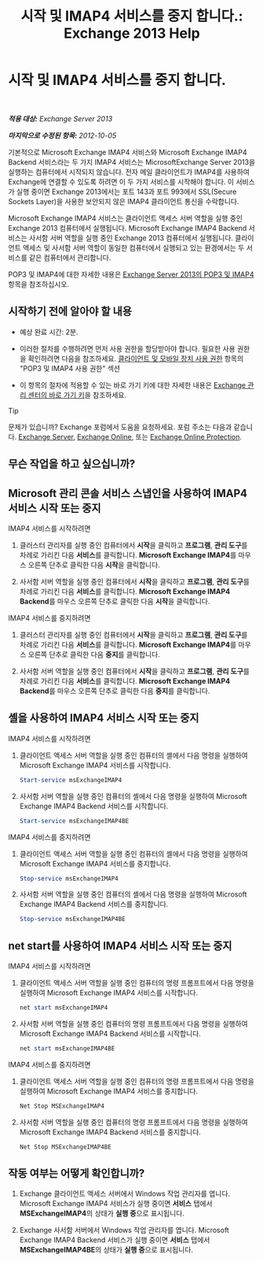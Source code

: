 ﻿---
title: '시작 및 IMAP4 서비스를 중지 합니다.: Exchange 2013 Help'
TOCTitle: 시작 및 IMAP4 서비스를 중지 합니다.
ms:assetid: a52db4bd-69a6-47b2-acf3-d9d8571c7a87
ms:mtpsurl: https://technet.microsoft.com/ko-kr/library/Bb124022(v=EXCHG.150)
ms:contentKeyID: 50483863
ms.date: 05/22/2018
mtps_version: v=EXCHG.150
ms.translationtype: MT
---

# 시작 및 IMAP4 서비스를 중지 합니다.

 

_**적용 대상:** Exchange Server 2013_

_**마지막으로 수정된 항목:** 2012-10-05_

기본적으로 Microsoft Exchange IMAP4 서비스와 Microsoft Exchange IMAP4 Backend 서비스라는 두 가지 IMAP4 서비스는 MicrosoftExchange Server 2013을 실행하는 컴퓨터에서 시작되지 않습니다. 전자 메일 클라이언트가 IMAP4를 사용하여 Exchange에 연결할 수 있도록 하려면 이 두 가지 서비스를 시작해야 합니다. 이 서비스가 실행 중이면 Exchange 2013에서는 포트 143과 포트 993에서 SSL(Secure Sockets Layer)을 사용한 보안되지 않은 IMAP4 클라이언트 통신을 수락합니다.

Microsoft Exchange IMAP4 서비스는 클라이언트 액세스 서버 역할을 실행 중인 Exchange 2013 컴퓨터에서 실행됩니다. Microsoft Exchange IMAP4 Backend 서비스는 사서함 서버 역할을 실행 중인 Exchange 2013 컴퓨터에서 실행됩니다. 클라이언트 액세스 및 사서함 서버 역할이 동일한 컴퓨터에서 실행되고 있는 환경에서는 두 서비스를 같은 컴퓨터에서 관리합니다.

POP3 및 IMAP4에 대한 자세한 내용은 [Exchange Server 2013의 POP3 및 IMAP4](pop3-and-imap4-in-exchange-server-2013-exchange-2013-help.md) 항목을 참조하십시오.

## 시작하기 전에 알아야 할 내용

  - 예상 완료 시간: 2분.

  - 이러한 절차를 수행하려면 먼저 사용 권한을 할당받아야 합니다. 필요한 사용 권한을 확인하려면 다음을 참조하세요. [클라이언트 및 모바일 장치 사용 권한](clients-and-mobile-devices-permissions-exchange-2013-help.md) 항목의 "POP3 및 IMAP4 사용 권한" 섹션

  - 이 항목의 절차에 적용할 수 있는 바로 가기 키에 대한 자세한 내용은 [Exchange 관리 센터의 바로 가기 키](keyboard-shortcuts-in-the-exchange-admin-center-exchange-online-protection-help.md)을 참조하세요.


> [!TIP]
> 문제가 있습니까? Exchange 포럼에서 도움을 요청하세요. 포럼 주소는 다음과 같습니다. <A href="https://go.microsoft.com/fwlink/p/?linkid=60612">Exchange Server</A>, <A href="https://go.microsoft.com/fwlink/p/?linkid=267542">Exchange Online</A>, 또는 <A href="https://go.microsoft.com/fwlink/p/?linkid=285351">Exchange Online Protection</A>.



## 무슨 작업을 하고 싶으십니까?

## Microsoft 관리 콘솔 서비스 스냅인을 사용하여 IMAP4 서비스 시작 또는 중지

IMAP4 서비스를 시작하려면

1.  클러스터 관리자를 실행 중인 컴퓨터에서 **시작**을 클릭하고 **프로그램**, **관리 도구**를 차례로 가리킨 다음 **서비스**를 클릭합니다. **Microsoft Exchange IMAP4**를 마우스 오른쪽 단추로 클릭한 다음 **시작**을 클릭합니다.

2.  사서함 서버 역할을 실행 중인 컴퓨터에서 **시작**을 클릭하고 **프로그램**, **관리 도구**를 차례로 가리킨 다음 **서비스**를 클릭합니다. **Microsoft Exchange IMAP4 Backend**를 마우스 오른쪽 단추로 클릭한 다음 **시작**을 클릭합니다.

IMAP4 서비스를 중지하려면

1.  클러스터 관리자를 실행 중인 컴퓨터에서 **시작**을 클릭하고 **프로그램**, **관리 도구**를 차례로 가리킨 다음 **서비스**를 클릭합니다. **Microsoft Exchange IMAP4**를 마우스 오른쪽 단추로 클릭한 다음 **중지**를 클릭합니다.

2.  사서함 서버 역할을 실행 중인 컴퓨터에서 **시작**을 클릭하고 **프로그램**, **관리 도구**를 차례로 가리킨 다음 **서비스**를 클릭합니다. **Microsoft Exchange IMAP4 Backend**를 마우스 오른쪽 단추로 클릭한 다음 **중지**를 클릭합니다.

## 셸을 사용하여 IMAP4 서비스 시작 또는 중지

IMAP4 서비스를 시작하려면

1.  클라이언트 액세스 서버 역할을 실행 중인 컴퓨터의 셸에서 다음 명령을 실행하여 Microsoft Exchange IMAP4 서비스를 시작합니다.
    
    ```powershell
    Start-service msExchangeIMAP4
    ```

2.  사서함 서버 역할을 실행 중인 컴퓨터의 셸에서 다음 명령을 실행하여 Microsoft Exchange IMAP4 Backend 서비스를 시작합니다.
    
    ```powershell
    Start-service msExchangeIMAP4BE
    ```

IMAP4 서비스를 중지하려면

1.  클라이언트 액세스 서버 역할을 실행 중인 컴퓨터의 셸에서 다음 명령을 실행하여 Microsoft Exchange IMAP4 서비스를 중지합니다.
    
    ```powershell
    Stop-service msExchangeIMAP4
    ```

2.  사서함 서버 역할을 실행 중인 컴퓨터의 셸에서 다음 명령을 실행하여 Microsoft Exchange IMAP4 Backend 서비스를 중지합니다.
    
    ```powershell
    Stop-service msExchangeIMAP4BE
    ```

## net start를 사용하여 IMAP4 서비스 시작 또는 중지

IMAP4 서비스를 시작하려면

1.  클라이언트 액세스 서버 역할을 실행 중인 컴퓨터의 명령 프롬프트에서 다음 명령을 실행하여 Microsoft Exchange IMAP4 서비스를 시작합니다.
    
    ```powershell
    net start msExchangeIMAP4
    ```

2.  사서함 서버 역할을 실행 중인 컴퓨터의 명령 프롬프트에서 다음 명령을 실행하여 Microsoft Exchange IMAP4 Backend 서비스를 시작합니다.
    
    ```powershell
    net start msExchangeIMAP4BE
    ```

IMAP4 서비스를 중지하려면

1.  클라이언트 액세스 서버 역할을 실행 중인 컴퓨터의 명령 프롬프트에서 다음 명령을 실행하여 Microsoft Exchange IMAP4 서비스를 중지합니다.
    
    ```powershell
    Net Stop MSExchangeIMAP4
    ```

2.  사서함 서버 역할을 실행 중인 컴퓨터의 명령 프롬프트에서 다음 명령을 실행하여 Microsoft Exchange IMAP4 Backend 서비스를 중지합니다.
    
    ```powershell
    Net Stop MSExchangeIMAP4BE
    ```

## 작동 여부는 어떻게 확인합니까?

1.  Exchange 클라이언트 액세스 서버에서 Windows 작업 관리자를 엽니다. Microsoft Exchange IMAP4 서비스가 실행 중이면 **서비스** 탭에서 **MSExchangeIMAP4**의 상태가 **실행 중**으로 표시됩니다.

2.  Exchange 사서함 서버에서 Windows 작업 관리자를 엽니다. Microsoft Exchange IMAP4 Backend 서비스가 실행 중이면 **서비스** 탭에서 **MSExchangeIMAP4BE**의 상태가 **실행 중**으로 표시됩니다.

